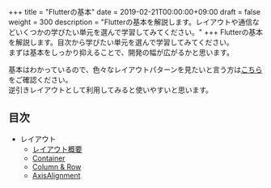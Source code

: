 +++
title = "Flutterの基本"
date = 2019-02-21T00:00:00+09:00
draft = false
weight = 300
description = "Flutterの基本を解説します。レイアウトや通信などいくつかの学びたい単元を選んで学習してみてください。"
+++
Flutterの基本を解説します。目次から学びたい単元を選んで学習してみてください。  
まずは基本をしっかり抑えることで、開発の幅が広がるかと思います。  

基本はわかっているので、色々なレイアウトパターンを見たいと言う方は[こちら](/layout/)をご確認ください。   
逆引きレイアウトとして利用してみると使いやすいと思います。

## 目次

- レイアウト
  - [レイアウト概要](layout/detail01) 
  - [Container](layout/detail02) 
  - [Column & Row](layout/detail03) 
  - [AxisAlignment](layout/detail04) 
  

